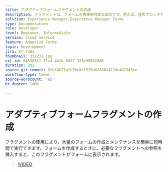 ```yaml
---
title: アダプティブフォームフラグメントの作成
description: フラグメントは、フォームの再使用可能な部分です。例えば、住所ブロックや法的情報などがフラグメントになります。
solution: Experience Manager,Experience Manager Forms
type: Documentation
role: Developer
level: Beginner, Intermediate
version: Cloud Service
feature: Adaptive Forms
topic: Development
jira: KT-7383
thumbnail: 332231.jpg
exl-id: 845383f2-71e4-44fb-8637-323e956b2808
duration: 102
source-git-commit: 9fef4b77a2c70c8cf525d42686f4120e481945ee
workflow-type: tm+mt
source-wordcount: '65'
ht-degree: 100%

---
```


# アダプティブフォームフラグメントの作成

フラグメントの使用により、大量のフォームの作成とメンテナンスを簡単に短時間で実行できます。フォームを作成するときに、必要なフラグメントへの参照を挿入すると、このフラグメントがフォームに表示されます。

>[!VIDEO](https://video.tv.adobe.com/v/332231?quality=12&learn=on)
